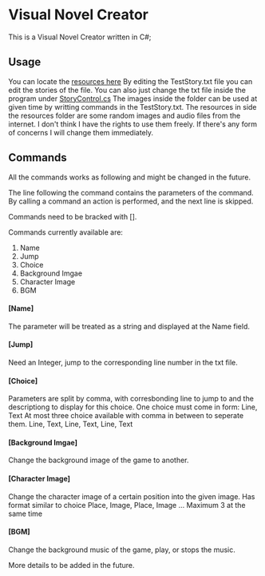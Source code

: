 # Visual Novel Creator
This is a Visual Novel Creator written in C#;

## Usage
You can locate the [resources here](AVG_GameBuild/Resources)
By editing the TestStory.txt file you can edit the stories of the file.
You can also just change the txt file inside the program under [StoryControl.cs](AVG_GameBuild/StoryControl.cs)
The images inside the folder can be used at given time by writting commands in the TestStory.txt.
The resources in side the resources folder are some random images and audio files from the internet. I don't think I have the rights to use them freely. If there's any form of concerns I will change them immediately.

## Commands
All the commands works as following and might be changed in the future.

The line following the command contains the parameters of the command. By calling a command an action is performed, and the next line is skipped.

Commands need to be bracked with [].

Commands currently available are:

1. Name
2. Jump
3. Choice
4. Background Imgae
5. Character Image
6. BGM

#### [Name]
The parameter will be treated as a string and displayed at the Name field.
#### [Jump]
Need an Integer, jump to the corresponding line number in the txt file.
#### [Choice]
Parameters are split by comma, with corresbonding line to jump to and the descriptiong to display for this choice.
One choice must come in form: Line, Text
At most three choice available with comma in between to seperate them.
Line, Text, Line, Text, Line, Text
#### [Background Imgae]
Change the background image of the game to another.
#### [Character Image]
Change the character image of a certain position into the given image.
Has format similar to choice
Place, Image, Place, Image ...
Maximum 3 at the same time
#### [BGM]
Change the background music of the game, play, or stops the music.

More details to be added in the future.